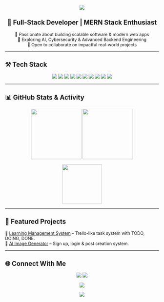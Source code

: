 <!-- Header -->
<p align="center">
  <img src="https://capsule-render.vercel.app/api?type=waving&height=300&color=gradient&text=%20Hi%20👋,%20Welcome%20to%20my%20Profile%20&section=header%20text&fontSize=50" />
</p>

<h2 align="center">🚀 Full-Stack Developer | MERN Stack Enthusiast</h2>

<p align="center">
  🔹 Passionate about building scalable software & modern web apps <br/>
  🔹 Exploring AI, Cybersecurity & Advanced Backend Engineering <br/>
  🔹 Open to collaborate on impactful real-world projects
</p>

---

## ⚒️ Tech Stack  
<p align="center">
  <img src="https://img.shields.io/badge/HTML5-E34F26?style=for-the-badge&logo=html5&logoColor=white"/>
  <img src="https://img.shields.io/badge/CSS3-1572B6?style=for-the-badge&logo=css3&logoColor=white"/>
  <img src="https://img.shields.io/badge/JavaScript-F7DF1E?style=for-the-badge&logo=javascript&logoColor=black"/>
  <img src="https://img.shields.io/badge/React-20232A?style=for-the-badge&logo=react&logoColor=61DAFB"/>
  <img src="https://img.shields.io/badge/Node.js-43853D?style=for-the-badge&logo=node.js&logoColor=white"/>
  <img src="https://img.shields.io/badge/Express.js-404d59?style=for-the-badge&logo=express&logoColor=61DAFB"/>
  <img src="https://img.shields.io/badge/MongoDB-4EA94B?style=for-the-badge&logo=mongodb&logoColor=white"/>
  <img src="https://img.shields.io/badge/MySQL-005C84?style=for-the-badge&logo=mysql&logoColor=white"/>
  <img src="https://img.shields.io/badge/TypeScript-007ACC?style=for-the-badge&logo=typescript&logoColor=white"/>
  <img src="https://img.shields.io/badge/JWT-black?style=for-the-badge&logo=JSON%20web%20tokens"/>
</p>

---

## 📊 GitHub Stats & Activity
<p align="center">
  <img src="https://github-readme-stats.vercel.app/api?username=rihanazar1&show_icons=true&theme=radical&count_private=true" height="165"/>
  <img src="https://github-readme-streak-stats.herokuapp.com/?user=rihanazar1&theme=radical" height="165"/>
</p>
<p align="center">
  <img src="https://github-readme-stats.vercel.app/api/top-langs?username=rihanazar1&layout=compact&theme=radical" height="130"/>
</p>

---

## 🚀 Featured Projects  

🔹 [Learning Management System](https://github.com/rihanazar1/LMSWebsite) – Trello-like task system with TODO, DOING, DONE.  
🔹 [AI Image Generator](https://github.com/rihanazar1/Imagify) – Sign up, login & post creation system.  

---

## 🌐 Connect With Me  
<p align="center">
  <a href="https://www.linkedin.com/in/rihan-azar-a53bb524a/"><img src="https://img.shields.io/badge/LinkedIn-0A66C2?style=for-the-badge&logo=linkedin&logoColor=white"/></a>
  <a href="https://github.com/rihanazar1"><img src="https://img.shields.io/badge/GitHub-181717?style=for-the-badge&logo=github&logoColor=white"/></a>
</p>

<p align="center">
  <img src="https://komarev.com/ghpvc/?username=rihanazar1&color=blue&style=flat-square" />
</p>

<!-- Footer -->
<p align="center">
  <img src="https://capsule-render.vercel.app/api?type=waving&height=300&color=gradient&text=Thanks%20for%20Visiting&section=footer" />
</p>
